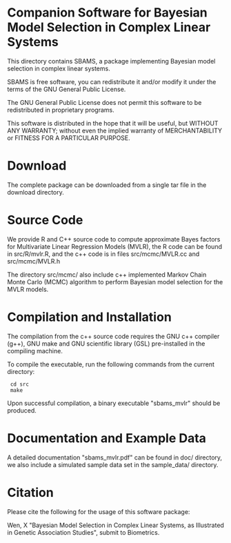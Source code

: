 Companion Software for Bayesian Model Selection in Complex Linear Systems 
==========================================

This directory contains SBAMS, a package implementing Bayesian model selection in complex linear systems.

SBAMS is free software, you can redistribute it and/or modify it under
the terms of the GNU General Public License.

The GNU General Public License does not permit this software to be
redistributed in proprietary programs.

This software is distributed in the hope that it will be useful, but
WITHOUT ANY WARRANTY; without even the implied warranty of
MERCHANTABILITY or FITNESS FOR A PARTICULAR PURPOSE.


Download
=============================================
The complete package can be downloaded from a single tar file in the download directory.


Source Code
=============================================
We provide R and C++ source code to compute approximate Bayes factors for Multivariate Linear Regression Models (MVLR), the R code can be found in src/R/mvlr.R, and the c++ code is in files src/mcmc/MVLR.cc and src/mcmc/MVLR.h

The directory src/mcmc/ also include c++ implemented Markov Chain Monte Carlo (MCMC) algorithm to perform Bayesian model selection for the MVLR models.  



Compilation and Installation
=============================================

The compilation from the c++ source code requires the GNU c++ compiler (g++), GNU make and GNU scientific library (GSL) pre-installed in the compiling machine. 

To compile the executable, run the following commands from the current directory:

     cd src
     make

Upon successful compilation, a binary executable "sbams_mvlr" should be produced.   


Documentation and Example Data
=============================================

A detailed documentation "sbams_mvlr.pdf" can be found in doc/ directory, we also include a simulated sample data set in the sample_data/ directory.  


Citation
=============================================

Please cite the following for the usage of this software package:

Wen, X "Bayesian Model Selection in Complex Linear Systems, as Illustrated in Genetic Association Studies", submit to Biometrics.
